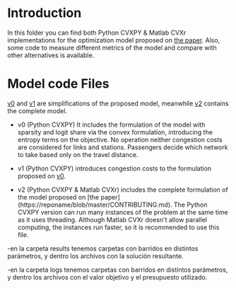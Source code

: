 # Introduction

In this folder you can find both Python CVXPY & Matlab CVXr implementations for the optimization model proposed on [the paper](https://reponame/blob/master/CONTRIBUTING.md). Also, some code to measure different metrics of the model and compare with other alternatives is available.

# Model code Files
[v0](#v0) and [v1](#v1) are simplifications of the proposed model, meanwhile [v2](#v2) contains the complete model.
- v0 (Python CVXPY) It includes the formulation of the model with sparsity and logit share via the convex formulation, introducing the entropy terms on the objective. No operation neither congestion costs are considered for links and stations. Passengers decide which network to take based only on the travel distance. 

- v1 (Python CVXPY) introduces congestion costs to the formulation proposed on [v0](#v0).

- v2 (Python CVXPY & Matlab CVXr) includes the complete formulation of the model proposed on [the paper] (https://reponame/blob/master/CONTRIBUTING.md). The Python CVXPY version can run many instances of the problem at the same time as it uses threading. Although Matlab CVXr doesn't allow parallel computing, the instances run faster, so it is recommended to use this file.



-en la carpeta results tenemos carpetas con barridos en distintos parámetros, y dentro los archivos con la solución resultante.

-en la carpeta logs tenemos carpetas con barridos en distintos parámetros, y dentro los archivos con el valor objetivo y el presupuesto utilizado.
